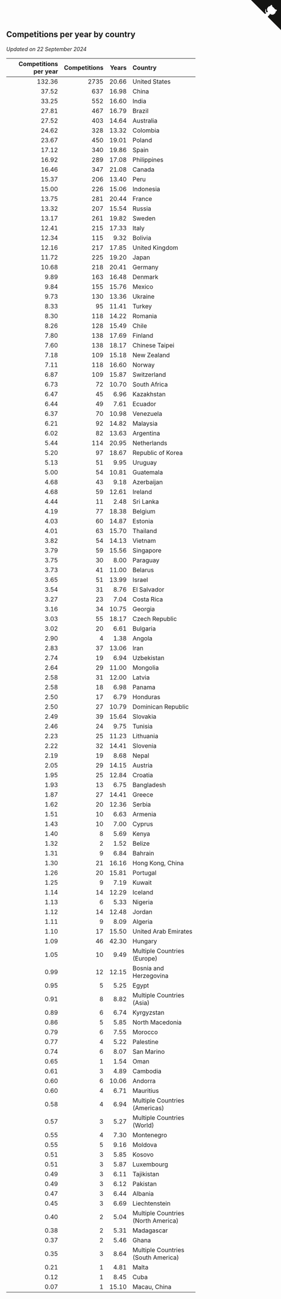 ## Competitions per year by country

*Updated on 22 September 2024*

| Competitions per year | Competitions | Years | Country |
| ---: | ---: | ---: | :--- |
| 132.36 | 2735 | 20.66 | United States |
| 37.52 | 637 | 16.98 | China |
| 33.25 | 552 | 16.60 | India |
| 27.81 | 467 | 16.79 | Brazil |
| 27.52 | 403 | 14.64 | Australia |
| 24.62 | 328 | 13.32 | Colombia |
| 23.67 | 450 | 19.01 | Poland |
| 17.12 | 340 | 19.86 | Spain |
| 16.92 | 289 | 17.08 | Philippines |
| 16.46 | 347 | 21.08 | Canada |
| 15.37 | 206 | 13.40 | Peru |
| 15.00 | 226 | 15.06 | Indonesia |
| 13.75 | 281 | 20.44 | France |
| 13.32 | 207 | 15.54 | Russia |
| 13.17 | 261 | 19.82 | Sweden |
| 12.41 | 215 | 17.33 | Italy |
| 12.34 | 115 | 9.32 | Bolivia |
| 12.16 | 217 | 17.85 | United Kingdom |
| 11.72 | 225 | 19.20 | Japan |
| 10.68 | 218 | 20.41 | Germany |
| 9.89 | 163 | 16.48 | Denmark |
| 9.84 | 155 | 15.76 | Mexico |
| 9.73 | 130 | 13.36 | Ukraine |
| 8.33 | 95 | 11.41 | Turkey |
| 8.30 | 118 | 14.22 | Romania |
| 8.26 | 128 | 15.49 | Chile |
| 7.80 | 138 | 17.69 | Finland |
| 7.60 | 138 | 18.17 | Chinese Taipei |
| 7.18 | 109 | 15.18 | New Zealand |
| 7.11 | 118 | 16.60 | Norway |
| 6.87 | 109 | 15.87 | Switzerland |
| 6.73 | 72 | 10.70 | South Africa |
| 6.47 | 45 | 6.96 | Kazakhstan |
| 6.44 | 49 | 7.61 | Ecuador |
| 6.37 | 70 | 10.98 | Venezuela |
| 6.21 | 92 | 14.82 | Malaysia |
| 6.02 | 82 | 13.63 | Argentina |
| 5.44 | 114 | 20.95 | Netherlands |
| 5.20 | 97 | 18.67 | Republic of Korea |
| 5.13 | 51 | 9.95 | Uruguay |
| 5.00 | 54 | 10.81 | Guatemala |
| 4.68 | 43 | 9.18 | Azerbaijan |
| 4.68 | 59 | 12.61 | Ireland |
| 4.44 | 11 | 2.48 | Sri Lanka |
| 4.19 | 77 | 18.38 | Belgium |
| 4.03 | 60 | 14.87 | Estonia |
| 4.01 | 63 | 15.70 | Thailand |
| 3.82 | 54 | 14.13 | Vietnam |
| 3.79 | 59 | 15.56 | Singapore |
| 3.75 | 30 | 8.00 | Paraguay |
| 3.73 | 41 | 11.00 | Belarus |
| 3.65 | 51 | 13.99 | Israel |
| 3.54 | 31 | 8.76 | El Salvador |
| 3.27 | 23 | 7.04 | Costa Rica |
| 3.16 | 34 | 10.75 | Georgia |
| 3.03 | 55 | 18.17 | Czech Republic |
| 3.02 | 20 | 6.61 | Bulgaria |
| 2.90 | 4 | 1.38 | Angola |
| 2.83 | 37 | 13.06 | Iran |
| 2.74 | 19 | 6.94 | Uzbekistan |
| 2.64 | 29 | 11.00 | Mongolia |
| 2.58 | 31 | 12.00 | Latvia |
| 2.58 | 18 | 6.98 | Panama |
| 2.50 | 17 | 6.79 | Honduras |
| 2.50 | 27 | 10.79 | Dominican Republic |
| 2.49 | 39 | 15.64 | Slovakia |
| 2.46 | 24 | 9.75 | Tunisia |
| 2.23 | 25 | 11.23 | Lithuania |
| 2.22 | 32 | 14.41 | Slovenia |
| 2.19 | 19 | 8.68 | Nepal |
| 2.05 | 29 | 14.15 | Austria |
| 1.95 | 25 | 12.84 | Croatia |
| 1.93 | 13 | 6.75 | Bangladesh |
| 1.87 | 27 | 14.41 | Greece |
| 1.62 | 20 | 12.36 | Serbia |
| 1.51 | 10 | 6.63 | Armenia |
| 1.43 | 10 | 7.00 | Cyprus |
| 1.40 | 8 | 5.69 | Kenya |
| 1.32 | 2 | 1.52 | Belize |
| 1.31 | 9 | 6.84 | Bahrain |
| 1.30 | 21 | 16.16 | Hong Kong, China |
| 1.26 | 20 | 15.81 | Portugal |
| 1.25 | 9 | 7.19 | Kuwait |
| 1.14 | 14 | 12.29 | Iceland |
| 1.13 | 6 | 5.33 | Nigeria |
| 1.12 | 14 | 12.48 | Jordan |
| 1.11 | 9 | 8.09 | Algeria |
| 1.10 | 17 | 15.50 | United Arab Emirates |
| 1.09 | 46 | 42.30 | Hungary |
| 1.05 | 10 | 9.49 | Multiple Countries (Europe) |
| 0.99 | 12 | 12.15 | Bosnia and Herzegovina |
| 0.95 | 5 | 5.25 | Egypt |
| 0.91 | 8 | 8.82 | Multiple Countries (Asia) |
| 0.89 | 6 | 6.74 | Kyrgyzstan |
| 0.86 | 5 | 5.85 | North Macedonia |
| 0.79 | 6 | 7.55 | Morocco |
| 0.77 | 4 | 5.22 | Palestine |
| 0.74 | 6 | 8.07 | San Marino |
| 0.65 | 1 | 1.54 | Oman |
| 0.61 | 3 | 4.89 | Cambodia |
| 0.60 | 6 | 10.06 | Andorra |
| 0.60 | 4 | 6.71 | Mauritius |
| 0.58 | 4 | 6.94 | Multiple Countries (Americas) |
| 0.57 | 3 | 5.27 | Multiple Countries (World) |
| 0.55 | 4 | 7.30 | Montenegro |
| 0.55 | 5 | 9.16 | Moldova |
| 0.51 | 3 | 5.85 | Kosovo |
| 0.51 | 3 | 5.87 | Luxembourg |
| 0.49 | 3 | 6.11 | Tajikistan |
| 0.49 | 3 | 6.12 | Pakistan |
| 0.47 | 3 | 6.44 | Albania |
| 0.45 | 3 | 6.69 | Liechtenstein |
| 0.40 | 2 | 5.04 | Multiple Countries (North America) |
| 0.38 | 2 | 5.31 | Madagascar |
| 0.37 | 2 | 5.46 | Ghana |
| 0.35 | 3 | 8.64 | Multiple Countries (South America) |
| 0.21 | 1 | 4.81 | Malta |
| 0.12 | 1 | 8.45 | Cuba |
| 0.07 | 1 | 15.10 | Macau, China |


<a href="https://github.com/jonatanklosko/wca_statistics" class="github-corner" aria-label="View source on Github"><svg width="80" height="80" viewBox="0 0 250 250" style="fill:#151513; color:#fff; position: absolute; top: 0; border: 0; right: 0;" aria-hidden="true"><path d="M0,0 L115,115 L130,115 L142,142 L250,250 L250,0 Z"></path><path d="M128.3,109.0 C113.8,99.7 119.0,89.6 119.0,89.6 C122.0,82.7 120.5,78.6 120.5,78.6 C119.2,72.0 123.4,76.3 123.4,76.3 C127.3,80.9 125.5,87.3 125.5,87.3 C122.9,97.6 130.6,101.9 134.4,103.2" fill="currentColor" style="transform-origin: 130px 106px;" class="octo-arm"></path><path d="M115.0,115.0 C114.9,115.1 118.7,116.5 119.8,115.4 L133.7,101.6 C136.9,99.2 139.9,98.4 142.2,98.6 C133.8,88.0 127.5,74.4 143.8,58.0 C148.5,53.4 154.0,51.2 159.7,51.0 C160.3,49.4 163.2,43.6 171.4,40.1 C171.4,40.1 176.1,42.5 178.8,56.2 C183.1,58.6 187.2,61.8 190.9,65.4 C194.5,69.0 197.7,73.2 200.1,77.6 C213.8,80.2 216.3,84.9 216.3,84.9 C212.7,93.1 206.9,96.0 205.4,96.6 C205.1,102.4 203.0,107.8 198.3,112.5 C181.9,128.9 168.3,122.5 157.7,114.1 C157.9,116.9 156.7,120.9 152.7,124.9 L141.0,136.5 C139.8,137.7 141.6,141.9 141.8,141.8 Z" fill="currentColor" class="octo-body"></path></svg></a><style>.github-corner:hover .octo-arm{animation:octocat-wave 560ms ease-in-out}@keyframes octocat-wave{0%,100%{transform:rotate(0)}20%,60%{transform:rotate(-25deg)}40%,80%{transform:rotate(10deg)}}@media (max-width:500px){.github-corner:hover .octo-arm{animation:none}.github-corner .octo-arm{animation:octocat-wave 560ms ease-in-out}}</style>
